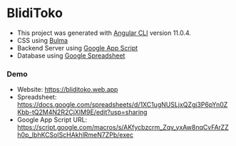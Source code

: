 # BlidiToko

* This project was generated with [Angular CLI](https://github.com/angular/angular-cli) version 11.0.4.
* CSS using [Bulma](https://bulma.io)
* Backend Server using [Google App Script](https://script.google.com)
* Database using [Google Spreadsheet](https://docs.google.com/spreadsheets)

### Demo
* Website: https://bliditoko.web.app
* Spreadsheet: https://docs.google.com/spreadsheets/d/1XC1ugNUSLjxQZgj3P6pYn0ZKbb-tQ2M4N2R2CjXIM9E/edit?usp=sharing
* Google App Script URL: https://script.google.com/macros/s/AKfycbzcrm_Zqv_yxAw8nqCvFArZZh0p_IbhKCSolScHAkhlRmeN7ZPb/exec
